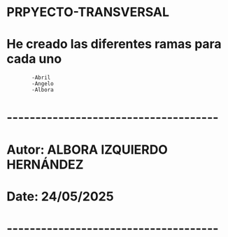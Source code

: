 # PRPYECTO-TRANSVERSAL
# He creado las diferentes ramas para cada uno
            -Abril
            -Angelo
            -Albora

# -------------------------------------
# Autor: ALBORA IZQUIERDO HERNÁNDEZ 
# Date: 24/05/2025

# -------------------------------------

